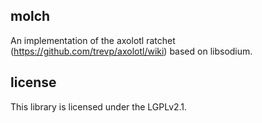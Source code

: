 molch
-----

An implementation of the axolotl ratchet (https://github.com/trevp/axolotl/wiki) based on libsodium.

license
-------
This library is licensed under the LGPLv2.1.
